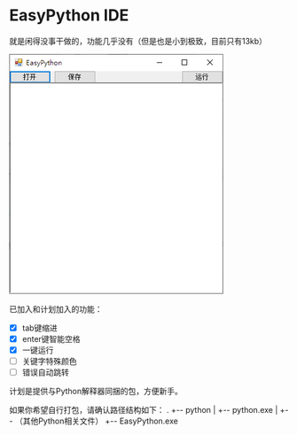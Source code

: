 # EasyPython IDE

就是闲得没事干做的，功能几乎没有（但是也是小到极致，目前只有13kb）

![截图](\pic\snapshot.png)

已加入和计划加入的功能：

- [x] tab键缩进
- [x] enter键智能空格
- [x] 一键运行
- [ ] 关键字特殊颜色
- [ ] 错误自动跳转

计划是提供与Python解释器同捆的包，方便新手。

如果你希望自行打包，请确认路径结构如下：
.
+-- python
|  +-- python.exe
|  +-- （其他Python相关文件）
+-- EasyPython.exe